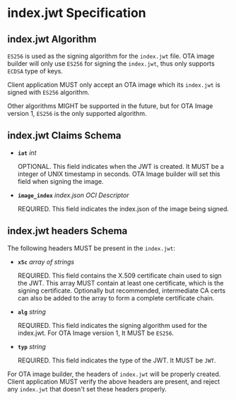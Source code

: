 # index.jwt Specification

## index.jwt Algorithm

`ES256` is used as the signing algorithm for the `index.jwt` file.
OTA image builder will only use `ES256` for signing the `index.jwt`, thus only supports `ECDSA` type of keys.

Client application MUST only accept an OTA image which its `index.jwt` is signed with `ES256` algorithm.

Other algorithms MIGHT be supported in the future, but for OTA Image version 1, `ES256` is the only supported algorithm.

## index.jwt Claims Schema

- **`iat`** *int*

    OPTIONAL. This field indicates when the JWT is created. It MUST be a integer of UNIX timestamp in seconds.
    OTA Image builder will set this field when signing the image.

- **`image_index`** *index.json OCI Descriptor*

    REQUIRED. This field indicates the index.json of the image being signed.
    
## index.jwt headers Schema

The following headers MUST be present in the `index.jwt`:

- **`x5c`** *array of strings*

    REQUIRED. This field contains the X.509 certificate chain used to sign the JWT.
    This array MUST contain at least one certificate, which is the signing certificate. Optionally but recommended, intermediate CA certs can also be added to the array to form a complete certificate chain.

- **`alg`** *string*

    REQUIRED. This field indicates the signing algorithm used for the index.jwt.
    For OTA Image version 1, It MUST be `ES256`.

- **`typ`** *string*

    REQUIRED. This field indicates the type of the JWT. It MUST be `JWT`.

For OTA image builder, the headers of `index.jwt` will be properly created.
Client application MUST verify the above headers are present, and reject any `index.jwt` that doesn't set these headers properly.